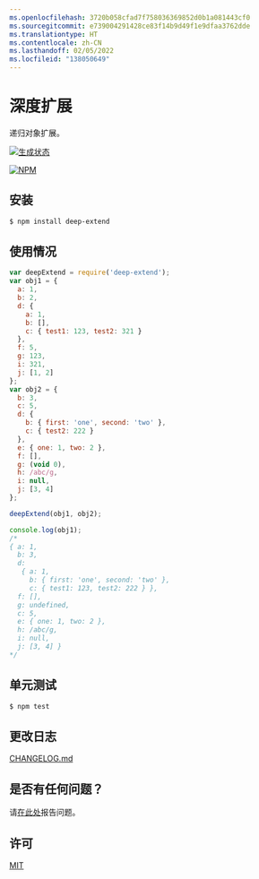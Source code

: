 ```yaml
---
ms.openlocfilehash: 3720b058cfad7f758036369852d0b1a081443cf0
ms.sourcegitcommit: e739004291428ce83f14b9d49f1e9dfaa3762dde
ms.translationtype: HT
ms.contentlocale: zh-CN
ms.lasthandoff: 02/05/2022
ms.locfileid: "138050649"
---
```

<a name="deep-extend"></a>深度扩展
===========

递归对象扩展。

[![生成状态](https://api.travis-ci.org/unclechu/node-deep-extend.svg?branch=master)](https://travis-ci.org/unclechu/node-deep-extend)

[![NPM](https://nodei.co/npm/deep-extend.png?downloads=true&downloadRank=true&stars=true)](https://nodei.co/npm/deep-extend/)

<a name="install"></a>安装
-------

```bash
$ npm install deep-extend
```

<a name="usage"></a>使用情况
-----

```javascript
var deepExtend = require('deep-extend');
var obj1 = {
  a: 1,
  b: 2,
  d: {
    a: 1,
    b: [],
    c: { test1: 123, test2: 321 }
  },
  f: 5,
  g: 123,
  i: 321,
  j: [1, 2]
};
var obj2 = {
  b: 3,
  c: 5,
  d: {
    b: { first: 'one', second: 'two' },
    c: { test2: 222 }
  },
  e: { one: 1, two: 2 },
  f: [],
  g: (void 0),
  h: /abc/g,
  i: null,
  j: [3, 4]
};

deepExtend(obj1, obj2);

console.log(obj1);
/*
{ a: 1,
  b: 3,
  d:
   { a: 1,
     b: { first: 'one', second: 'two' },
     c: { test1: 123, test2: 222 } },
  f: [],
  g: undefined,
  c: 5,
  e: { one: 1, two: 2 },
  h: /abc/g,
  i: null,
  j: [3, 4] }
*/
```

<a name="unit-testing"></a>单元测试
------------

```bash
$ npm test
```

<a name="changelog"></a>更改日志
---------

[CHANGELOG.md](./CHANGELOG.md)

<a name="any-issues"></a>是否有任何问题？
-----------

请[在此处](https://github.com/unclechu/node-deep-extend/issues)报告问题。

<a name="license"></a>许可
-------

[MIT](./LICENSE)

